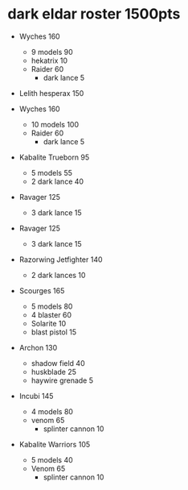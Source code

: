 # dark eldar roster 1500pts
* Wyches 160
  - 9 models 90
  - hekatrix 10
  - Raider 60
    + dark lance 5

* Lelith hesperax 150

* Wyches 160
  - 10 models 100
  - Raider 60
    + dark lance 5

* Kabalite Trueborn 95
  - 5 models 55
  - 2 dark lance 40

* Ravager 125
  - 3 dark lance 15

* Ravager 125
  - 3 dark lance 15

* Razorwing Jetfighter 140
  - 2 dark lances 10

* Scourges 165
  - 5 models 80
  - 4 blaster 60
  - Solarite 10
  - blast pistol 15

* Archon 130
  - shadow field 40
  - huskblade 25
  - haywire grenade 5

* Incubi 145
  - 4 models 80
  - venom 65
    + splinter cannon 10

* Kabalite Warriors 105
  - 5 models 40
  - Venom 65
    + splinter cannon 10
